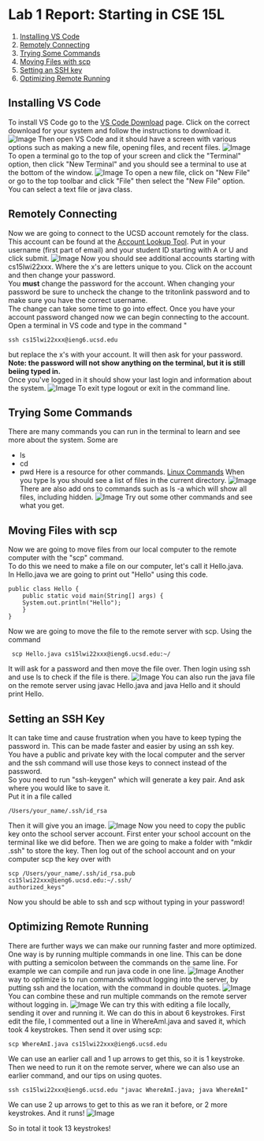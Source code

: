 


# Lab 1 Report: Starting in CSE 15L

1. [Installing VS Code](#Lab1_1)
2. [Remotely Connecting](#Lab1_2)
3. [Trying Some Commands](#Lab1_3)
4. [Moving Files with scp](#Lab1_4)
5. [Setting an SSH key](#Lab1_5)
6. [Optimizing Remote Running](#Lab1_6)



## Installing VS Code<a name = "Lab1_1"></a>
 To install VS Code go to the [VS Code Download](https://code.visualstudio.com/download) page. Click on the correct download for your system and follow the instructions to download it.
![Image](photos/VSCodeDownload.png)
Then open VS Code and it should have a screen with various options such as making a new file, opening files, and recent files.
![Image](photos/VSCodeHome.png)
To open a terminal go to the top of your screen and click the "Terminal" option, then click "New Terminal" and you should see a terminal to use at the bottom of the window.
![Image](photos/VSCodeTerm.png)
To open a new file, click on "New File" or go to the top toolbar and click "File" then select the "New File" option. You can select a text file or java class.
  
## Remotely Connecting <a name = "Lab1_2"></a>
Now we are going to connect to the UCSD account remotely for the class. This account can be found at the [Account Lookup Tool](https://sdacs.ucsd.edu/~icc/index.php). Put in your username (first part of email) and your student ID starting with A or U and click submit. 
![Image](photos/AccLookup.png)
Now you should see additional accounts starting with cs15lwi22xxx. Where the x's are letters unique to you. Click on the account and then change your password.
 <br/> You **must** change the password for the account. When changing your password be sure to uncheck the change to the tritonlink password and to make sure you have the correct username.  <br/>The change can take some time to go into effect.
Once you have your account password changed now we can begin connecting to the account. Open a terminal in VS code and type in the command "
```
ssh cs15lwi22xxx@ieng6.ucsd.edu
``` 
but replace the x's with your account. It will then ask for your password.  <br/>
**Note: the password will not show anything on the terminal, but it is still beiing typed in.**  <br/>
Once you've logged in it should show your last login and information about the system.
![Image](photos/VSCodeLoggedIn.png) 
To exit type logout or exit in the command line.


## Trying Some Commands <a name = "Lab1_3"></a>
There are many commands you can run in the terminal to learn and see more about the system. 
Some are 
- ls 
- cd
- pwd 
Here is a resource for other commands. [Linux Commands](https://ss64.com/bash/)
When you type ls you should see a list of files in the current directory. 
![Image](photos/ls.png)
There are also add ons to commands such as ls -a which will show all files, including hidden.
![Image](photos/lsa.png)
Try out some other commands and see what you get.

## Moving Files with scp<a name = "Lab1_4"></a>
Now we are going to move files from our local computer to the remote computer with the "scp" command. <br/> To do this we need to make a file on our computer, let's call it Hello.java.
 <br/>In Hello.java we are going to print out "Hello" using this code.
```
public class Hello {
    public static void main(String[] args) {
    System.out.println("Hello");
    }
}
```
Now we are going to move the file to the remote server with scp. Using the command 
```
 scp Hello.java cs15lwi22xxx@ieng6.ucsd.edu:~/
 ```
It will ask for a password and then move the file over. Then login using ssh and use ls to check if the file is there.
![Image](photos/scp.png)
You can also run the java file on the remote server using javac Hello.java and java Hello and it should print Hello.

## Setting an SSH Key<a name = "Lab1_5"></a>
It can take time and cause frustration when you have to keep typing the password in. This can be made faster and easier by using an ssh key. <br/>You have a public and private key with the local computer and the server and the ssh command will use those keys to connect instead of the password. 
<br/>So you need to run "ssh-keygen" which will generate a key pair. And ask where you would like to save it. <br/>Put it in a file called
```
/Users/your_name/.ssh/id_rsa
```
 Then it will give you an image.
![Image](photos/keygen.png)
Now you need to copy the public key onto the school server account. First enter your school account on the terminal like we did before. Then we are going to make a folder with "mkdir .ssh" to store the key. Then log out of the school account and on your computer scp the key over with 
```
scp /Users/your_name/.ssh/id_rsa.pub cs15lwi22xxx@ieng6.ucsd.edu:~/.ssh/
authorized_keys"
```


Now you should be able to ssh and scp without typing in your password!


## Optimizing Remote Running<a name = "Lab1_6"></a>
There are further ways we can make our running faster and more optimized. One way is by running multiple commands in one line. This can be done with putting a semicolon between the commands on the same line. For example we can compile and run java code in one line. 
![Image](photos/twocommand.png)
Another way to optimize is to run commands without logging into the server, by putting ssh and the location, with the command in double quotes. 
![Image](photos/Remote.png)
You can combine these and run multiple commands on the remote server without logging in.
![Image](photos/Combine.png)
We can try this with editing a file locally, sending it over and running it. We can do this in about 6 keystrokes. 
First edit the file, I commented out a line in WhereAmI.java and saved it, which took 4 keystrokes. 
Then send it over using scp:
<br>
``` 
scp WhereAmI.java cs15lwi22xxx@ieng6.ucsd.edu 
```
We can use an earlier call and 1 up arrows to get this, so it is 1 keystroke.
Then we need to run it on the remote server, where we can also use an earlier command, and our tips on using quotes. 
``` 
ssh cs15lwi22xxx@ieng6.ucsd.edu "javac WhereAmI.java; java WhereAmI"
```
We can use 2 up arrows to get to this as we ran it before, or 2 more keystrokes. And it runs!
![Image](photos/optimal.png)

So in total it took 13 keystrokes!